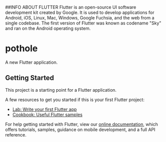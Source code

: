 ##INFO ABOUT FLUTTER
Flutter is an open-source UI software development kit created by Google.
 It is used to develop applications for Android, iOS, Linux, Mac, Windows, Google Fuchsia, and the web from a single codebase.
 The first version of Flutter was known as codename "Sky" and ran on the Android operating system.



# pothole

A new Flutter application.

## Getting Started

This project is a starting point for a Flutter application.

A few resources to get you started if this is your first Flutter project:

- [Lab: Write your first Flutter app](https://flutter.dev/docs/get-started/codelab)
- [Cookbook: Useful Flutter samples](https://flutter.dev/docs/cookbook)

For help getting started with Flutter, view our
[online documentation](https://flutter.dev/docs), which offers tutorials,
samples, guidance on mobile development, and a full API reference.

